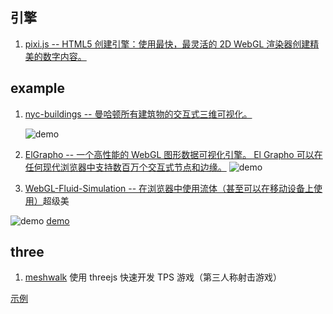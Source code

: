 ## 引擎

1. [pixi.js -- HTML5 创建引擎：使用最快，最灵活的 2D WebGL 渲染器创建精美的数字内容。](https://github.com/pixijs/pixi.js)

## example

1. [nyc-buildings -- 曼哈顿所有建筑物的交互式三维可视化。](https://github.com/rolyatmax/nyc-buildings)

    ![demo](https://github.com/rolyatmax/nyc-buildings/raw/master/img/all-the-buildings.png)

2. [ElGrapho -- 一个高性能的 WebGL 图形数据可视化引擎。 El Grapho 可以在任何现代浏览器中支持数百万个交互式节点和边缘。](https://github.com/ericdrowell/ElGrapho)
   ![demo](https://raw.githubusercontent.com/ericdrowell/ElGrapho/master/img/elgrapho-examples.png)
3. [WebGL-Fluid-Simulation -- 在浏览器中使用流体（甚至可以在移动设备上使用）](https://github.com/PavelDoGreat/WebGL-Fluid-Simulation)超级美

![demo](https://github.com/PavelDoGreat/WebGL-Fluid-Simulation/raw/master/screenshot.png?raw=true)
[demo](https://paveldogreat.github.io/WebGL-Fluid-Simulation/)

## three

1. [meshwalk](https://github.com/yomotsu/meshwalk) 使用 threejs 快速开发 TPS 游戏（第三人称射击游戏）

[示例](https://yomotsu.github.io/xmas2014/)
